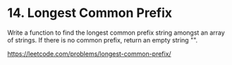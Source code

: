 # 14. Longest Common Prefix

Write a function to find the longest common prefix string amongst an array of strings. If there is no common prefix, return an empty string "".

https://leetcode.com/problems/longest-common-prefix/
